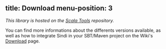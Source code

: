 
title: Download
menu-position: 3
---

_This library is hosted on the [Scala Tools](http://scala-tools.org/repo-releases/org/scala-tools/sindi) repository._

You can find more informations about the differents versions available,
as well as how to integrate Sindi in your SBT/Maven project on the Wiki's [Download](https://github.com/aloiscochard/sindi/wiki/Download) page.


